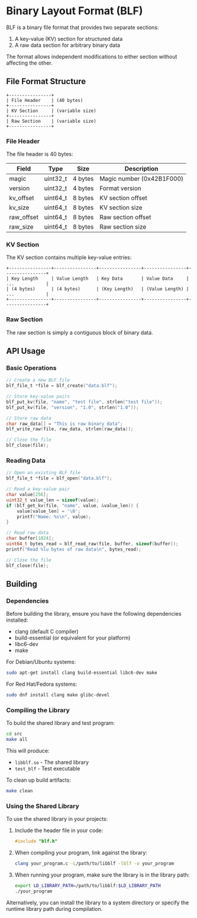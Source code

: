 # Binary Layout Format (BLF)

BLF is a binary file format that provides two separate sections:
1. A key-value (KV) section for structured data
2. A raw data section for arbitrary binary data

The format allows independent modifications to either section without affecting the other.

## File Format Structure

```
+----------------+
| File Header    | (40 bytes)
+----------------+
| KV Section     | (variable size)
+----------------+
| Raw Section    | (variable size)
+----------------+
```

### File Header

The file header is 40 bytes:

| Field      | Type     | Size    | Description           |
|------------|----------|--------|-----------------------|
| magic      | uint32_t | 4 bytes | Magic number (0x42B1F000) |
| version    | uint32_t | 4 bytes | Format version       |
| kv_offset  | uint64_t | 8 bytes | KV section offset    |
| kv_size    | uint64_t | 8 bytes | KV section size      |
| raw_offset | uint64_t | 8 bytes | Raw section offset   |
| raw_size   | uint64_t | 8 bytes | Raw section size     |

### KV Section

The KV section contains multiple key-value entries:

```
+----------------+----------------+----------------+----------------+----------------+
| Key Length     | Value Length   | Key Data       | Value Data     | ...            |
| (4 bytes)      | (4 bytes)      | (Key Length)   | (Value Length) | ...            |
+----------------+----------------+----------------+----------------+----------------+
```

### Raw Section

The raw section is simply a contiguous block of binary data.

## API Usage

### Basic Operations

```c
// Create a new BLF file
blf_file_t *file = blf_create("data.blf");

// Store key-value pairs
blf_put_kv(file, "name", "test file", strlen("test file"));
blf_put_kv(file, "version", "1.0", strlen("1.0"));

// Store raw data
char raw_data[] = "This is raw binary data";
blf_write_raw(file, raw_data, strlen(raw_data));

// Close the file
blf_close(file);
```

### Reading Data

```c
// Open an existing BLF file
blf_file_t *file = blf_open("data.blf");

// Read a key-value pair
char value[256];
uint32_t value_len = sizeof(value);
if (blf_get_kv(file, "name", value, &value_len)) {
    value[value_len] = '\0';
    printf("Name: %s\n", value);
}

// Read raw data
char buffer[1024];
uint64_t bytes_read = blf_read_raw(file, buffer, sizeof(buffer));
printf("Read %lu bytes of raw data\n", bytes_read);

// Close the file
blf_close(file);
```

## Building

### Dependencies

Before building the library, ensure you have the following dependencies installed:

- clang (default C compiler)
- build-essential (or equivalent for your platform)
- libc6-dev
- make

For Debian/Ubuntu systems:
```sh
sudo apt-get install clang build-essential libc6-dev make
```

For Red Hat/Fedora systems:
```sh
sudo dnf install clang make glibc-devel
```

### Compiling the Library

To build the shared library and test program:

```sh
cd src
make all
```

This will produce:
- `libblf.so` - The shared library
- `test_blf` - Test executable

To clean up build artifacts:

```sh
make clean
```

### Using the Shared Library

To use the shared library in your projects:

1. Include the header file in your code:
   ```c
   #include "blf.h"
   ```

2. When compiling your program, link against the library:
   ```sh
   clang your_program.c -L/path/to/libblf -lblf -o your_program
   ```

3. When running your program, make sure the library is in the library path:
   ```sh
   export LD_LIBRARY_PATH=/path/to/libblf:$LD_LIBRARY_PATH
   ./your_program
   ```

Alternatively, you can install the library to a system directory or specify the runtime library path during compilation.